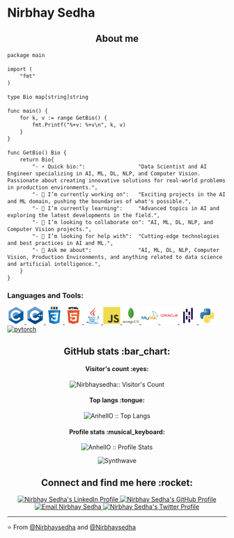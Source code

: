 # Nirbhay Sedha


<h2 align="center">About me</h2>


```golang
package main

import (
	"fmt"
)

type Bio map[string]string

func main() {
	for k, v := range GetBio() {
		fmt.Printf("%+v: %+v\n", k, v)
	}
}

func GetBio() Bio {
	return Bio{
		"- ⚡ Quick bio:":                 "Data Scientist and AI Engineer specializing in AI, ML, DL, NLP, and Computer Vision. Passionate about creating innovative solutions for real-world problems in production environments.",
		"- 🔭 I’m currently working on":   "Exciting projects in the AI and ML domain, pushing the boundaries of what's possible.",
		"- 🌱 I’m currently learning":     "Advanced topics in AI and exploring the latest developments in the field.",
		"- 👯 I’m looking to collaborate on": "AI, ML, DL, NLP, and Computer Vision projects.",
		"- 🤔 I’m looking for help with":  "Cutting-edge technologies and best practices in AI and ML.",
		"- 💬 Ask me about":               "AI, ML, DL, NLP, Computer Vision, Production Environments, and anything related to data science and artificial intelligence.",
	}
}
```





<h3 align="left">Languages and Tools:</h3>
<p align="left"> <a href="https://www.cprogramming.com/" target="_blank" rel="noreferrer"> <img src="https://raw.githubusercontent.com/devicons/devicon/master/icons/c/c-original.svg" alt="c" width="40" height="40"/> </a> <a href="https://www.w3schools.com/cpp/" target="_blank" rel="noreferrer"> <img src="https://raw.githubusercontent.com/devicons/devicon/master/icons/cplusplus/cplusplus-original.svg" alt="cplusplus" width="40" height="40"/> </a> <a href="https://www.w3schools.com/css/" target="_blank" rel="noreferrer"> <img src="https://raw.githubusercontent.com/devicons/devicon/master/icons/css3/css3-original-wordmark.svg" alt="css3" width="40" height="40"/> </a> <a href="https://www.w3.org/html/" target="_blank" rel="noreferrer"> <img src="https://raw.githubusercontent.com/devicons/devicon/master/icons/html5/html5-original-wordmark.svg" alt="html5" width="40" height="40"/> </a> <a href="https://www.java.com" target="_blank" rel="noreferrer"> <img src="https://raw.githubusercontent.com/devicons/devicon/master/icons/java/java-original.svg" alt="java" width="40" height="40"/> </a> <a href="https://developer.mozilla.org/en-US/docs/Web/JavaScript" target="_blank" rel="noreferrer"> <img src="https://raw.githubusercontent.com/devicons/devicon/master/icons/javascript/javascript-original.svg" alt="javascript" width="40" height="40"/> </a>  <a href="https://www.mongodb.com/" target="_blank" rel="noreferrer"> <img src="https://raw.githubusercontent.com/devicons/devicon/master/icons/mongodb/mongodb-original-wordmark.svg" alt="mongodb" width="40" height="40"/> </a> <a href="https://www.mysql.com/" target="_blank" rel="noreferrer"> <img src="https://raw.githubusercontent.com/devicons/devicon/master/icons/mysql/mysql-original-wordmark.svg" alt="mysql" width="40" height="40"/> </a> <a href="https://www.oracle.com/" target="_blank" rel="noreferrer"> <img src="https://raw.githubusercontent.com/devicons/devicon/master/icons/oracle/oracle-original.svg" alt="oracle" width="40" height="40"/> </a> <a href="https://pandas.pydata.org/" target="_blank" rel="noreferrer"> <img src="https://raw.githubusercontent.com/devicons/devicon/2ae2a900d2f041da66e950e4d48052658d850630/icons/pandas/pandas-original.svg" alt="pandas" width="40" height="40"/> </a> <a href="https://www.python.org" target="_blank" rel="noreferrer"> <img src="https://raw.githubusercontent.com/devicons/devicon/master/icons/python/python-original.svg" alt="python" width="40" height="40"/> </a> <a href="https://pytorch.org/" target="_blank" rel="noreferrer"> <img src="https://www.vectorlogo.zone/logos/pytorch/pytorch-icon.svg" alt="pytorch" width="40" height="40"/> </a>   </p>


 

<h2 align="center">GitHub stats :bar_chart:</h2>

<h4 align="center">Visitor's count :eyes:</h4>

<p align="center"><img src="https://profile-counter.glitch.me/{Nirbha}/count.svg" alt="Nirbhaysedha:: Visitor's Count" /></p>

<h4 align="center">Top langs :tongue:</h4>

<p align="center"><img src="https://github-readme-stats.vercel.app/api/top-langs/?username=Nirbhaysedha&langs_count=10&theme=tokyonight&layout=compact" alt="AnhellO :: Top Langs" /></p>

<h4 align="center">Profile stats :musical_keyboard:</h4>

<p align="center"><img src="https://github-readme-stats.vercel.app/api?username=Nirbhaysedha&show_icons=true&theme=synthwave" alt="AnhellO :: Profile Stats" /></p>

<p align="center"><img src="https://thumbs.gfycat.com/GoodnaturedFondGaur-size_restricted.gif" alt="Synthwave" height="300" width="500"></p>

<h2 align="center">Connect and find me here :rocket:</h2>

<p align="center">
  <a href="https://www.linkedin.com/in/nirbhay-sedha-4b103a252/">
    <img src="https://www.vectorlogo.zone/logos/linkedin/linkedin-icon.svg" alt="Nirbhay Sedha's LinkedIn Profile" height="30" width="30">
  </a>

  <a href="https://github.com/Nirbhaysedha">
    <img src="https://www.vectorlogo.zone/logos/github/github-icon.svg" alt="Nirbhay Sedha's GitHub Profile" height="30" width="30">
  </a>

  <a href="mailto:sedha9nirbhay@gmail.com">
    <img src="https://img.icons8.com/fluent/48/000000/gmail.png" alt="Email Nirbhay Sedha" height="30" width="30">
  </a>

  <a href="https://twitter.com/sedha9nirbhay">
    <img src="https://www.vectorlogo.zone/logos/twitter/twitter-icon.svg" alt="Nirbhay Sedha's Twitter Profile" height="30" width="30">
  </a>
</p>


---

⭐️ From [@Nirbhaysedha](https://github.com/Nirbhaysedha) and [@Nirbhaysedha](https://github.com/Nirbhaysedha)
